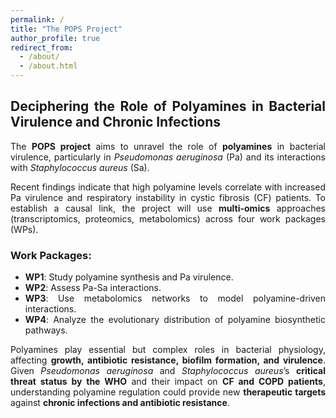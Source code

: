 ```yaml
---
permalink: /
title: "The POPS Project"
author_profile: true
redirect_from: 
  - /about/
  - /about.html
---
```


<div style="text-align: justify;">

## Deciphering the Role of Polyamines in Bacterial Virulence and Chronic Infections

The **POPS project** aims to unravel the role of **polyamines** in bacterial virulence, particularly in *Pseudomonas aeruginosa* (Pa) and its interactions with *Staphylococcus aureus* (Sa).  

Recent findings indicate that high polyamine levels correlate with increased Pa virulence and respiratory instability in cystic fibrosis (CF) patients. To establish a causal link, the project will use **multi-omics** approaches (transcriptomics, proteomics, metabolomics) across four work packages (WPs).  

### Work Packages:  
- **WP1**: Study polyamine synthesis and Pa virulence.  
- **WP2**: Assess Pa-Sa interactions.  
- **WP3**: Use metabolomics networks to model polyamine-driven interactions.  
- **WP4**: Analyze the evolutionary distribution of polyamine biosynthetic pathways.  

Polyamines play essential but complex roles in bacterial physiology, affecting **growth, antibiotic resistance, biofilm formation, and virulence**. Given *Pseudomonas aeruginosa* and *Staphylococcus aureus*’s **critical threat status by the WHO** and their impact on **CF and COPD patients**, understanding polyamine regulation could provide new **therapeutic targets** against **chronic infections and antibiotic resistance**.

</div>


